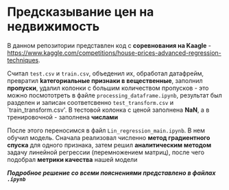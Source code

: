 # Предсказывание цен на недвижимость
В данном репозитории представлен код с **соревнования на Kaagle** - https://www.kaggle.com/competitions/house-prices-advanced-regression-techniques. 

Считал `test.csv` и `train.csv`, объеденил их, обработал датафрейм, превратил **kатегориальные признаки в вещественные**, заполнил **пропуски**, удалил колонки с большим количеством пропусков - это можно посмототреть в файле `processing_dataframe.ipynb`, результат был разделен и записан соответсвенно `test_transform.csv` и `train_transform.csv'. В тестовой колонка с ценой заполнена **NaN**, а в тренировочной - заполнена **числами**

После этого переносимся в файл `Lin_regression_main.ipynb`. В нем обучил модель. Сначала реализовал численно **метод градиентного спуска** для одного признака, затем решил **аналитическим методом** задачу линейной регрессии (перемножением матриц), после чего подобрал **метрики качества** нашей модели

***Подробное решение со всеми пояснениями представлено в файлах `.ipynb`***

